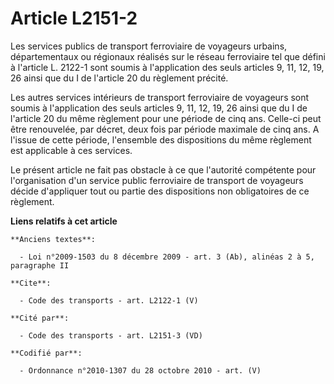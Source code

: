 # Article L2151-2

Les services publics de transport ferroviaire de voyageurs urbains, départementaux ou régionaux réalisés sur le réseau
ferroviaire tel que défini à l'article L. 2122-1 sont soumis à l'application des seuls articles 9, 11, 12, 19, 26 ainsi que
du I de l'article 20 du règlement précité. 

Les autres services intérieurs de transport ferroviaire de voyageurs sont soumis à l'application des seuls articles 9, 11,
12, 19, 26 ainsi que du I de l'article 20 du même règlement pour une période de cinq ans. Celle-ci peut être renouvelée, par
décret, deux fois par période maximale de cinq ans. A l'issue de cette période, l'ensemble des dispositions du même règlement
est applicable à ces services. 

Le présent article ne fait pas obstacle à ce que l'autorité compétente pour l'organisation d'un service public ferroviaire de
transport de voyageurs décide d'appliquer tout ou partie des dispositions non obligatoires de ce règlement.

**Liens relatifs à cet article**

	**Anciens textes**:

	  - Loi n°2009-1503 du 8 décembre 2009 - art. 3 (Ab), alinéas 2 à 5, paragraphe II

	**Cite**:

	  - Code des transports - art. L2122-1 (V)

	**Cité par**:

	  - Code des transports - art. L2151-3 (VD)

	**Codifié par**:

	  - Ordonnance n°2010-1307 du 28 octobre 2010 - art. (V)
